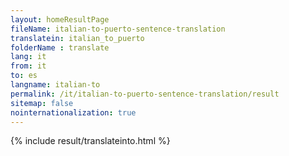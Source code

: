 ```yaml
---
layout: homeResultPage
fileName: italian-to-puerto-sentence-translation
translatein: italian_to_puerto
folderName : translate
lang: it
from: it
to: es
langname: italian-to
permalink: /it/italian-to-puerto-sentence-translation/result
sitemap: false
nointernationalization: true
---
```

{% include result/translateinto.html %}

<script src="/js/result/translation.js" data-foldername="{{page.folderName}}" data-lang="{{page.lang}}"></script>
